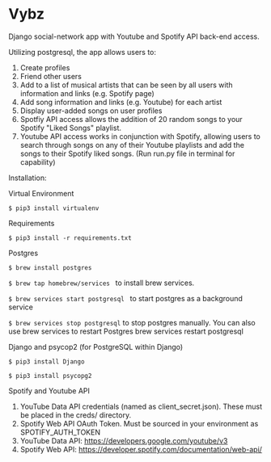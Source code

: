 # Vybz
Django social-network app with Youtube and Spotify API back-end access. 

Utilizing postgresql, the app allows users to:
1. Create profiles
2. Friend other users
3. Add to a list of musical artists that can be seen by all users with information and links (e.g. Spotify page)
4. Add song information and links (e.g. Youtube) for each artist
5. Display user-added songs on user profiles 
6. Spotfiy API access allows the addition of 20 random songs to your Spotify "Liked Songs" playlist. 
7. Youtube API access works in conjunction with Spotify, allowing users to search through songs on any of their Youtube playlists and add the songs to their Spotify liked songs. (Run run.py file in terminal for capability) 



Installation:


Virtual Environment
```
$ pip3 install virtualenv
```

Requirements
```
$ pip3 install -r requirements.txt
```

Postgres 

```$ brew install postgres```

```$ brew tap homebrew/services ``` to install brew services.


```$ brew services start postgresql ``` to start postgres as a background service

``` $ brew services stop postgresql ``` to stop postgres manually. You can also use brew services to restart Postgres brew services restart postgresql


Django and psycop2 (for PostgreSQL within Django)
```
$ pip3 install Django

$ pip3 install psycopg2
```

Spotify and Youtube API
1. YouTube Data API credentials (named as client_secret.json). These must be placed in the creds/ directory.
2. Spotify Web API OAuth Token. Must be sourced in your environment as SPOTIFY_AUTH_TOKEN
3. YouTube Data API: https://developers.google.com/youtube/v3
4. Spotify Web API: https://developer.spotify.com/documentation/web-api/

